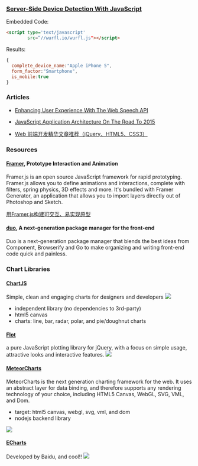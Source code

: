 
### [Server-Side Device Detection With JavaScript](http://www.smashingmagazine.com/2014/07/01/server-side-device-detection-with-javascript/)

Embedded Code:

```html
<script type='text/javascript' 
        src=“//wurfl.io/wurfl.js"></script>
```

Results:

```javascript
{
  complete_device_name:"Apple iPhone 5",
  form_factor:"Smartphone",
  is_mobile:true
}
```

### Articles

- [Enhancing User Experience With The Web Speech API](http://www.smashingmagazine.com/2014/12/05/enhancing-ux-with-the-web-speech-api/)

- [JavaScript Application Architecture On The Road To 2015](https://medium.com/@addyosmani/javascript-application-architecture-on-the-road-to-2015-d8125811101b)

- [Web 前端开发精华文章推荐（jQuery、HTML5、CSS3）](http://www.cnblogs.com/lhb25/p/must-read-links-for-web-designers-and-developers-volume-12.html)

### Resources

#### [Framer](http://framejs.com), Prototype Interaction and Animation

Framer.js is an open source JavaScript framework for rapid prototyping. Framer.js allows you to define animations and interactions, complete with filters, spring physics, 3D effects and more. It's bundled with Framer Generator, an application that allows you to import layers directly out of Photoshop and Sketch.

[用Framer.js构建可交互、易实现原型](http://www.ui.cn/project.php?id=21472)

#### [duo](https://github.com/duojs/duo), A next-generation package manager for the front-end
Duo is a next-generation package manager that blends the best ideas from Component, Browserify and Go to make organizing and writing front-end code quick and painless.


### Chart Libraries

#### [ChartJS](http://www.chartjs.org/)

Simple, clean and engaging charts for designers and developers
![](http://dab1nmslvvntp.cloudfront.net/wp-content/uploads/2014/11/1414814931chartjs.jpg)

- independent library (no dependencies to 3rd-party)
- html5 canvas
- charts: line, bar, radar, polar, and pie/doughnut charts

#### [Flot](http://www.flotcharts.org/)

a pure JavaScript plotting library for jQuery, with a focus on simple usage, attractive looks and interactive features.
![](http://dab1nmslvvntp.cloudfront.net/wp-content/uploads/2014/11/1414814939flot.jpg)

#### [MeteorCharts](https://github.com/ericdrowell/MeteorCharts)

MeteorCharts is the next generation charting framework for the web. It uses an abstract layer for data binding, and therefore supports any rendering technology of your choice, including HTML5 Canvas, WebGL, SVG, VML, and Dom.

- target: html5 canvas, webgl, svg, vml, and dom
- nodejs backend library

![](http://dab1nmslvvntp.cloudfront.net/wp-content/uploads/2014/11/1414814945meteorcharts.jpg)


#### [ECharts](http://echarts.baidu.com/doc/example.html)

Developed by Baidu, and cool!!
![](http://images.cnitblog.com/blog/36987/201412/112222139008732.png)


